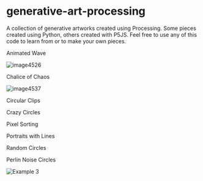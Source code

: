 # generative-art-processing
A collection of generative artworks created using Processing. Some pieces created using Python, others created with P5JS. Feel free to use any of this code to learn from or to make your own pieces. 

Animated Wave

![image4526](https://user-images.githubusercontent.com/51367943/129045908-6d71fd43-9ce5-45f4-89f6-c20b3416aee0.png)

Chalice of Chaos

![image4537](https://user-images.githubusercontent.com/51367943/129047813-bc573766-a0d7-4596-920d-288f07320ee1.png)

Circular Clips

Crazy Circles

Pixel Sorting

Portraits with Lines

Random Circles

Perlin Noise Circles

![Example 3](https://user-images.githubusercontent.com/51367943/128908095-259baa1f-24dc-4440-ba42-0ab50fdf2d10.PNG)
